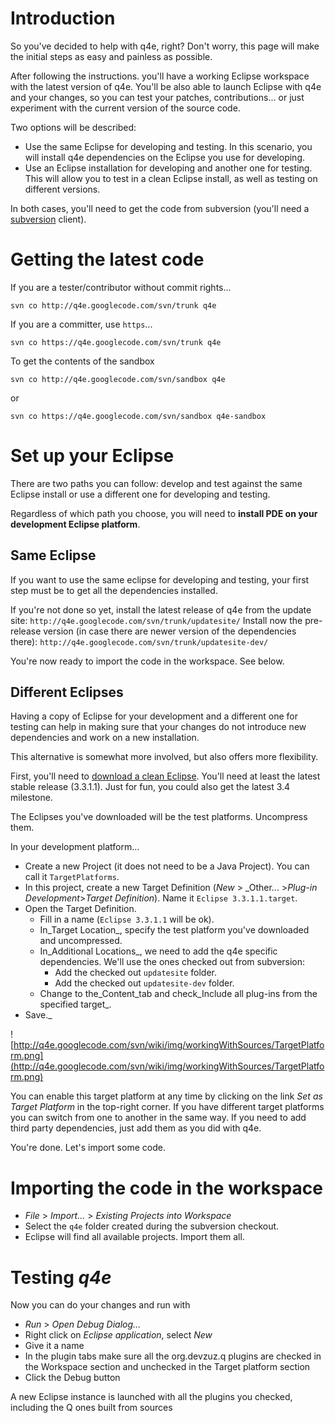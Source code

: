 # Introduction #

So you've decided to help with q4e, right? Don't worry, this page will make the initial steps as easy and painless as possible.

After following the instructions. you'll have a working Eclipse workspace with the latest version of q4e. You'll be also able to launch Eclipse with q4e and your changes, so you can test your patches, contributions... or just experiment with the current version of the source code.

Two options will be described:
  * Use the same Eclipse for developing and testing. In this scenario, you will install q4e dependencies on the Eclipse you use for developing.
  * Use an Eclipse installation for developing and another one for testing. This will allow you to test in a clean Eclipse install, as well as testing on different versions.

In both cases, you'll need to get the code from subversion (you'll need a [subversion](http://subversion.tigris.org/) client).

# Getting the latest code #
If you are a tester/contributor without commit rights...
```
svn co http://q4e.googlecode.com/svn/trunk q4e
```

If you are a committer, use `https`...
```
svn co https://q4e.googlecode.com/svn/trunk q4e
```

To get the contents of the sandbox

```
svn co http://q4e.googlecode.com/svn/sandbox q4e
```
or
```
svn co https://q4e.googlecode.com/svn/sandbox q4e-sandbox
```



# Set up your Eclipse #

There are two paths you can follow: develop and test against the same Eclipse install or use a different one for developing and testing.


Regardless of which path you choose, you will need to **install PDE on your development Eclipse platform**.


## Same Eclipse ##

If you want to use the same eclipse for developing and testing, your first step must be to get all the dependencies installed.

If you're not done so yet, install the latest release of q4e from the update site: `http://q4e.googlecode.com/svn/trunk/updatesite/`
Install now the pre-release version (in case there are newer version of the dependencies there): `http://q4e.googlecode.com/svn/trunk/updatesite-dev/`

You're now ready to import the code in the workspace. See below.

## Different Eclipses ##

Having a copy of Eclipse for your development and a different one for testing can help in making sure that your changes do not introduce new dependencies and work on a new installation.

This alternative is somewhat more involved, but also offers more flexibility.

First, you'll need to [download a clean Eclipse](http://download.eclipse.org/eclipse/downloads/). You'll need at least the latest stable release (3.3.1.1). Just for fun, you could also get the latest 3.4 milestone.

The Eclipses you've downloaded will be the test platforms. Uncompress them.

In your development platform...
  * Create a new Project (it does not need to be a Java Project). You can call it `TargetPlatforms`.
  * In this project, create a new Target Definition (_New_ > _Other... >_Plug-in Development_>_Target Definition_). Name it `Eclipse 3.3.1.1.target`.
  * Open the Target Definition.
    * Fill in a name (`Eclipse 3.3.1.1` will be ok).
    * In_Target Location_, specify the test platform you've downloaded and uncompressed.
    * In_Additional Locations_, we need to add the q4e specific dependencies. We'll use the ones checked out from subversion:
      * Add the checked out `updatesite` folder.
      * Add the checked out `updatesite-dev` folder.
    * Change to the_Content_tab and check_Include all plug-ins from the specified target_.
  * Save._

![http://q4e.googlecode.com/svn/wiki/img/workingWithSources/TargetPlatform.png](http://q4e.googlecode.com/svn/wiki/img/workingWithSources/TargetPlatform.png)

You can enable this target platform at any time by clicking on the link _Set as Target Platform_ in the top-right corner. If you have different target platforms you can switch from one to another in the same way. If you need to add third party dependencies, just add them as  you did with q4e.

You're done. Let's import some code.

# Importing the code in the workspace #

  * _File_ > _Import..._ > _Existing Projects into Workspace_
  * Select the `q4e` folder created during the subversion checkout.
  * Eclipse will find all available projects. Import them all.

# Testing _q4e_ #
Now you can do your changes and run with

  * _Run_ > _Open Debug Dialog..._
  * Right click on _Eclipse application_, select _New_
  * Give it a name
  * In the plugin tabs make sure all the org.devzuz.q plugins are checked in the Workspace section and unchecked in the Target platform section
  * Click the Debug button

A new Eclipse instance is launched with all the plugins you checked, including the Q ones built from sources